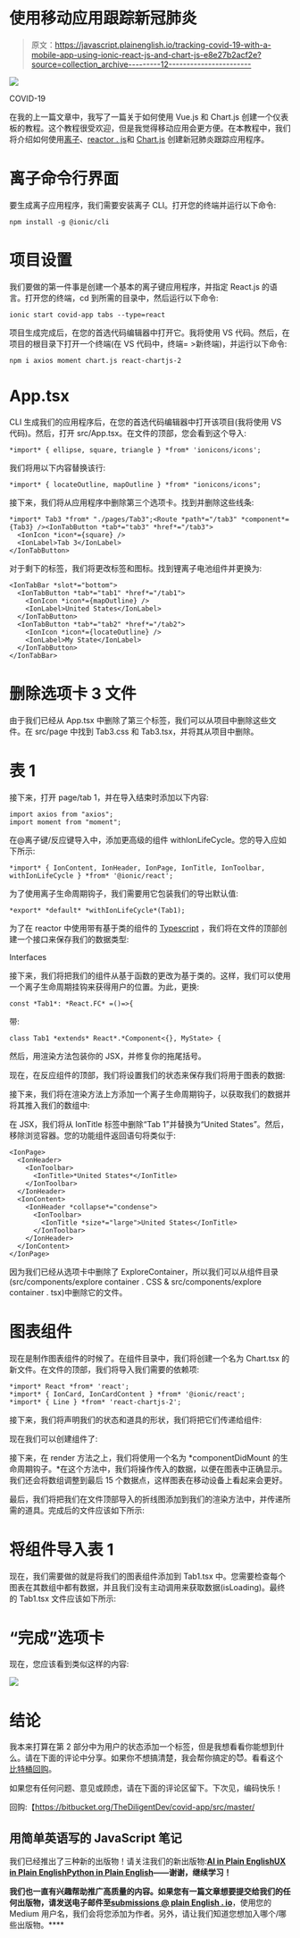 # 使用移动应用跟踪新冠肺炎

> 原文：<https://javascript.plainenglish.io/tracking-covid-19-with-a-mobile-app-using-ionic-react-js-and-chart-js-e8e27b2acf2e?source=collection_archive---------12----------------------->

![](img/f8dbd680fdd9363f1c9d2c5507b97fc0.png)

COVID-19

在我的上一篇文章中，我写了一篇关于如何使用 Vue.js 和 Chart.js 创建一个仪表板的教程。这个教程很受欢迎，但是我觉得移动应用会更方便。在本教程中，我们将介绍如何使用[离子](https://ionicframework.com/)、[reactor . js](https://reactjs.org/)和 [Chart.js](https://www.chartjs.org/) 创建新冠肺炎跟踪应用程序。

# 离子命令行界面

要生成离子应用程序，我们需要安装离子 CLI。打开您的终端并运行以下命令:

```
npm install -g @ionic/cli
```

# 项目设置

我们要做的第一件事是创建一个基本的离子键应用程序，并指定 React.js 的语言。打开您的终端，cd 到所需的目录中，然后运行以下命令:

```
ionic start covid-app tabs --type=react
```

项目生成完成后，在您的首选代码编辑器中打开它。我将使用 VS 代码。然后，在项目的根目录下打开一个终端(在 VS 代码中，终端= >新终端)，并运行以下命令:

```
npm i axios moment chart.js react-chartjs-2
```

# App.tsx

CLI 生成我们的应用程序后，在您的首选代码编辑器中打开该项目(我将使用 VS 代码)。然后，打开 src/App.tsx。在文件的顶部，您会看到这个导入:

```
*import* { ellipse, square, triangle } *from* 'ionicons/icons';
```

我们将用以下内容替换该行:

```
*import* { locateOutline, mapOutline } *from* "ionicons/icons";
```

接下来，我们将从应用程序中删除第三个选项卡。找到并删除这些线条:

```
*import* Tab3 *from* "./pages/Tab3";<Route *path*="/tab3" *component*={Tab3} /><IonTabButton *tab*="tab3" *href*="/tab3">
  <IonIcon *icon*={square} />
  <IonLabel>Tab 3</IonLabel>
</IonTabButton>
```

对于剩下的标签，我们将更改标签和图标。找到锂离子电池组件并更换为:

```
<IonTabBar *slot*="bottom">
  <IonTabButton *tab*="tab1" *href*="/tab1">
    <IonIcon *icon*={mapOutline} />
    <IonLabel>United States</IonLabel>
  </IonTabButton>
  <IonTabButton *tab*="tab2" *href*="/tab2">
    <IonIcon *icon*={locateOutline} />
    <IonLabel>My State</IonLabel>
  </IonTabButton>
</IonTabBar>
```

# 删除选项卡 3 文件

由于我们已经从 App.tsx 中删除了第三个标签，我们可以从项目中删除这些文件。在 src/page 中找到 Tab3.css 和 Tab3.tsx，并将其从项目中删除。

# 表 1

接下来，打开 page/tab 1，并在导入结束时添加以下内容:

```
import axios from "axios";
import moment from "moment";
```

在@离子键/反应键导入中，添加更高级的组件 withIonLifeCycle。您的导入应如下所示:

```
*import* { IonContent, IonHeader, IonPage, IonTitle, IonToolbar, withIonLifeCycle } *from* '@ionic/react';
```

为了使用离子生命周期钩子，我们需要用它包装我们的导出默认值:

```
*export* *default* *withIonLifeCycle*(Tab1);
```

为了在 reactor 中使用带有基于类的组件的 [Typescript](https://www.typescriptlang.org/) ，我们将在文件的顶部创建一个接口来保存我们的数据类型:

Interfaces

接下来，我们将把我们的组件从基于函数的更改为基于类的。这样，我们可以使用一个离子生命周期挂钩来获得用户的位置。为此，更换:

```
const *Tab1*: *React.FC* =()=>{
```

带:

```
class Tab1 *extends* React*.*Component<{}, MyState> {
```

然后，用渲染方法包装你的 JSX，并修复你的拖尾括号。

现在，在反应组件的顶部，我们将设置我们的状态来保存我们将用于图表的数据:

接下来，我们将在渲染方法上方添加一个离子生命周期钩子，以获取我们的数据并将其推入我们的数组中:

在 JSX，我们将从 IonTitle 标签中删除“Tab 1”并替换为“United States”。然后，移除浏览容器。您的功能组件返回语句将类似于:

```
<IonPage>
  <IonHeader>
    <IonToolbar>
      <IonTitle>*United States*</IonTitle>
    </IonToolbar>
  </IonHeader>
  <IonContent>
    <IonHeader *collapse*="condense">
      <IonToolbar>
        <IonTitle *size*="large">United States</IonTitle>
      </IonToolbar>
    </IonHeader>
  </IonContent>
</IonPage>
```

因为我们已经从选项卡中删除了 ExploreContainer，所以我们可以从组件目录(src/components/explore container . CSS & src/components/explore container . tsx)中删除它的文件。

# 图表组件

现在是制作图表组件的时候了。在组件目录中，我们将创建一个名为 Chart.tsx 的新文件。在文件的顶部，我们将导入我们需要的依赖项:

```
*import* React *from* 'react';
*import* { IonCard, IonCardContent } *from* '@ionic/react';
*import* { Line } *from* 'react-chartjs-2';
```

接下来，我们将声明我们的状态和道具的形状，我们将把它们传递给组件:

现在我们可以创建组件了:

接下来，在 render 方法之上，我们将使用一个名为 *componentDidMount 的生命周期钩子。*在这个方法中，我们将操作传入的数据，以便在图表中正确显示。我们还会将数组调整到最后 15 个数据点，这样图表在移动设备上看起来会更好。

最后，我们将把我们在文件顶部导入的折线图添加到我们的渲染方法中，并传递所需的道具。完成后的文件应该如下所示:

# 将组件导入表 1

现在，我们需要做的就是将我们的图表组件添加到 Tab1.tsx 中。您需要检查每个图表在其数组中都有数据，并且我们没有主动调用来获取数据(isLoading)。最终的 Tab1.tsx 文件应该如下所示:

# “完成”选项卡

现在，您应该看到类似这样的内容:

![](img/0ed9c5b7a2bbc7621b0c725410d7dd3a.png)

# 结论

我本来打算在第 2 部分中为用户的状态添加一个标签，但是我想看看你能想到什么。请在下面的评论中分享。如果你不想搞清楚，我会帮你搞定的😈。看看这个[比特桶回购](https://bitbucket.org/TheDiligentDev/covid-app/src/master/)。

如果您有任何问题、意见或顾虑，请在下面的评论区留下。下次见，编码快乐！

回购:【https://bitbucket.org/TheDiligentDev/covid-app/src/master/ 

## **用简单英语写的 JavaScript 笔记**

我们已经推出了三种新的出版物！请关注我们的新出版物:[**AI in Plain English**](https://medium.com/ai-in-plain-english)[**UX in Plain English**](https://medium.com/ux-in-plain-english)[**Python in Plain English**](https://medium.com/python-in-plain-english)**——谢谢，继续学习！**

**我们也一直有兴趣帮助推广高质量的内容。如果您有一篇文章想要提交给我们的任何出版物，请发送电子邮件至[**submissions @ plain English . io**](mailto:submissions@plainenglish.io)**，使用您的 Medium 用户名，我们会将您添加为作者。另外，请让我们知道您想加入哪个/哪些出版物。****